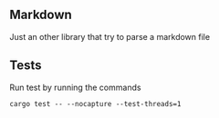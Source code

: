 ## Markdown

Just an other library that try to parse a markdown file

## Tests

Run test by running the commands

```shell
cargo test -- --nocapture --test-threads=1
```
